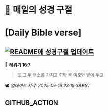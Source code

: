 # 🙏 매일의 성경 구절
# [Daily Bible verse]
## [![README에 성경구절 업데이트](https://github.com/DONGSUKA/first_test/actions/workflows/update-readme-bible.yml/badge.svg)](https://github.com/DONGSUKA/first_test/actions/workflows/update-readme-bible.yml)
<!-- START_BIBLE_VERSE -->
📖 **레위기 16:7**
> 또 그 두 염소를 가지고 회막 문 여호와 앞에 두고

🕊️ _업데이트 시각: 2025-09-16 23:15:38 KST_
  <!-- END_BIBLE_VERSE -->
## GITHUB_ACTION

